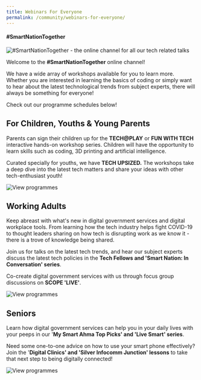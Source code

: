```yaml
---
title: Webinars For Everyone
permalink: /community/webinars-for-everyone/
---
```

#### **\#SmartNationTogether**

![#SmartNationTogether - the online channel for all our tech related talks](/images/SNT-Header.jpg "SmartNationTogether Header")

Welcome to the **#SmartNationTogether** online channel! 

We have a wide array of workshops available for you to learn more. Whether you are interested in learning the basics of coding or simply want to hear about the latest technological trends from subject experts, there will always be something for everyone! 

Check out our programme schedules below!

## **For Children, Youths & Young Parents**
Parents can sign their children up for the **TECH@PLAY** or **FUN WITH TECH** interactive hands-on workshop series. Children will have the opportunity to learn skills such as coding, 3D printing and artificial intelligence. 

Curated specially for youths, we have **TECH UPSIZED.** The workshops take a deep dive into the latest tech matters and share your ideas with other tech-enthusiast youth!

![View programmes](/images/View-Program.png)
 
## **Working Adults**

Keep abreast with what's new in digital government services and digital workplace tools. From learning how the tech industry helps fight COVID-19 to thought leaders sharing on how tech is disrupting work as we know it - there is a trove of knowledge being shared.

Join us for talks on the latest tech trends, and hear our subject experts discuss the latest tech policies in the  **Tech Fellows and 'Smart Nation: In Conversation' series**.

Co-create digital government services with us through focus group discussions on  **SCOPE 'LIVE'**.

![View programmes](/images/View-Program.png)

## **Seniors**
Learn how digital government services can help you in your daily lives with your peeps in our '**My Smart Ahma Top Picks' and 'Live Smart' series**.

Need some one-to-one advice on how to use your smart phone effectively? Join the '**Digital Clinics' and 'Silver Infocomm Junction' lessons** to take that next step to being digitally connected!

![View programmes](/images/View-Program.png)
